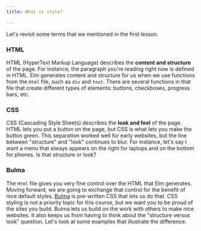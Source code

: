 ```yaml
---
title: What is style?

---
```


Let's revisit some terms that we mentioned in the first lesson.


### HTML

HTML (HyperText Markup Language) describes the **content and structure** of the page.
For instance, the paragraph you're reading right now is defined in HTML.
Elm generates content and structure for us when we use functions from the `Html` file,
such as `div` and `text`.
There are several functions in that file that create different types of elements:
buttons, checkboxes, progress bars, etc.


### CSS

CSS (Cascading Style Sheets) describes the **look and feel** of the page.
HTML lets you put a button on the page, but CSS is what lets you make the button green.
This separation worked well for early websites,
but the line between "structure" and "look" continues to blur.
For instance, let's say I want a menu that always appears on the right for laptops
and on the bottom for phones.
Is that structure or look?


### Bulma

The `Html` file gives you very fine control over the HTML that Elm generates.
Moving forward, we are going to exchange that control for the benefit of nice default styles.
[Bulma](https://bulma.io) is pre-written CSS that lets us do that.
CSS styling is not a priority topic for this course,
but we want you to be proud of the sites you build.
Bulma lets us build on the work with others to make nice websites.
It also keeps us from having to think about the "structure versus look" question.
Let's look at some examples that illustrate the difference.
